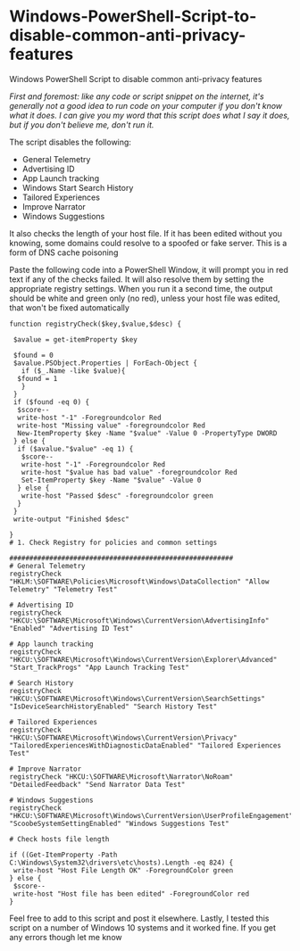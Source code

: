 # Windows-PowerShell-Script-to-disable-common-anti-privacy-features
Windows PowerShell Script to disable common anti-privacy features

*First and foremost: like any code or script snippet on the internet, it's generally not a good idea to run code on your computer if you don't know what it does. I can give you my word that this script does what I say it does, but if you don't believe me, don't run it.*

The script disables the following:

* General Telemetry
* Advertising ID
* App Launch tracking
* Windows Start Search History
* Tailored Experiences
* Improve Narrator
* Windows Suggestions

It also checks the length of your host file. If it has been edited without you knowing, some domains could resolve to a spoofed or fake server. This is a form of DNS cache poisoning

Paste the following code into a PowerShell Window, it will prompt you in red text if any of the checks failed. It will also resolve them by setting the appropriate registry settings. When you run it a second time, the output should be white and green only (no red), unless your host file was edited, that won't be fixed automatically

    function registryCheck($key,$value,$desc) {
     
     $avalue = get-itemProperty $key
    
     $found = 0
     $avalue.PSObject.Properties | ForEach-Object {
       if ($_.Name -like $value){
      $found = 1
       }
     }
     if ($found -eq 0) {
      $score--
      write-host "-1" -Foregroundcolor Red
      write-host "Missing value" -foregroundcolor Red
      New-ItemProperty $key -Name "$value" -Value 0 -PropertyType DWORD
     } else {
      if ($avalue."$value" -eq 1) {
       $score--
       write-host "-1" -Foregroundcolor Red
       write-host "$value has bad value" -foregroundcolor Red
       Set-ItemProperty $key -Name "$value" -Value 0
      } else {
       write-host "Passed $desc" -foregroundcolor green
      }
     }
     write-output "Finished $desc"
     
    }
    # 1. Check Registry for policies and common settings
    
    ########################################################
    # General Telemetry
    registryCheck "HKLM:\SOFTWARE\Policies\Microsoft\Windows\DataCollection" "Allow Telemetry" "Telemetry Test"
    
    # Advertising ID
    registryCheck "HKCU:\SOFTWARE\Microsoft\Windows\CurrentVersion\AdvertisingInfo" "Enabled" "Advertising ID Test"
    
    # App launch tracking
    registryCheck "HKCU:\SOFTWARE\Microsoft\Windows\CurrentVersion\Explorer\Advanced" "Start_TrackProgs" "App Launch Tracking Test"
    
    # Search History
    registryCheck "HKCU:\SOFTWARE\Microsoft\Windows\CurrentVersion\SearchSettings" "IsDeviceSearchHistoryEnabled" "Search History Test"
    
    # Tailored Experiences
    registryCheck "HKCU:\SOFTWARE\Microsoft\Windows\CurrentVersion\Privacy" "TailoredExperiencesWithDiagnosticDataEnabled" "Tailored Experiences Test"
    
    # Improve Narrator
    registryCheck "HKCU:\SOFTWARE\Microsoft\Narrator\NoRoam" "DetailedFeedback" "Send Narrator Data Test"
    
    # Windows Suggestions
    registryCheck "HKCU:\SOFTWARE\Microsoft\Windows\CurrentVersion\UserProfileEngagement" "ScoobeSystemSettingEnabled" "Windows Suggestions Test"
    
    # Check hosts file length
    
    if ((Get-ItemProperty -Path C:\Windows\System32\drivers\etc\hosts).Length -eq 824) {
     write-host "Host File Length OK" -ForegroundColor green
    } else {
     $score--
     write-host "Host file has been edited" -ForegroundColor red
    }

Feel free to add to this script and post it elsewhere. Lastly, I tested this script on a number of Windows 10 systems and it worked fine. If you get any errors though let me know
